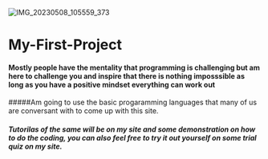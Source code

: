 ![IMG_20230508_105559_373](https://user-images.githubusercontent.com/132668097/236769645-789580e8-8290-44c1-8ebc-b68cf46dee24.jpg)
# My-First-Project
#### Mostly people have the mentality that programming is challenging but am here to challenge you and inspire that there is nothing imposssible as long as you have a positive mindset everything can work out
   
   
   
   





























   #####Am going to use the basic progaramming languages that many of us are conversant with to come up with this site.
 
 
 
 
 
 
 
 
 
 
 
 
 
 
 
 
 
 
 
 
 
 
 
 
 
 
 
 
 
 
 
 
 
 
 
 
 
 
 
 
   
   
   ##### Tutorilas of the same will be on my site and some demonstration on how to do the coding, you can also feel free to try it out yourself on some trial quiz on my site.
